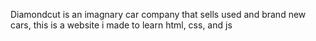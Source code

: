 Diamondcut is an imagnary car company that sells used and brand new cars, this is a website i made to learn html, css, and js

